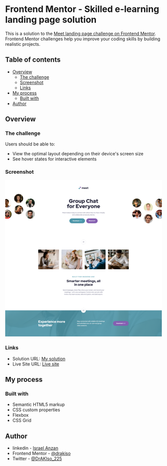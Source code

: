 # Frontend Mentor - Skilled e-learning landing page solution

This is a solution to the [Meet landing page challenge on Frontend Mentor](https://www.frontendmentor.io/challenges/meet-landing-page-rbTDS6OUR). Frontend Mentor challenges help you improve your coding skills by building realistic projects.

## Table of contents

- [Overview](#overview)
  - [The challenge](#the-challenge)
  - [Screenshot](#screenshot)
  - [Links](#links)
- [My process](#my-process)
  - [Built with](#built-with)
- [Author](#author)

## Overview

### The challenge

Users should be able to:

- View the optimal layout depending on their device's screen size
- See hover states for interactive elements

### Screenshot

![Alt text](./Screenshot_meet_landing_page.png?raw=true "Meet landing page screenshot")

### Links

- Solution URL: [My solution]()
- Live Site URL: [Live site]()

## My process

### Built with

- Semantic HTML5 markup
- CSS custom properties
- Flexbox
- CSS Grid

## Author

- linkedin - [Israel Anzan](https://www.linkedin.com/in/drakisrael)
- Frontend Mentor - [@drakiso](https://www.frontendmentor.io/profile/drakiso)
- Twitter - [@DrAKIso_225](https://www.twitter.com/LeChefKoulango)
